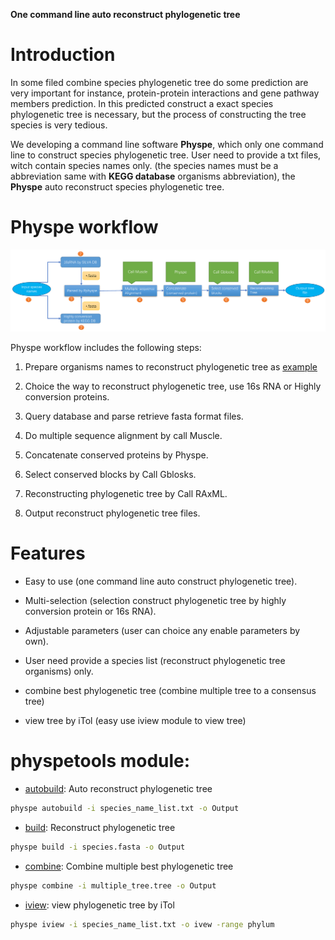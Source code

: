 
**One command line auto reconstruct phylogenetic tree**


# Introduction

In some filed combine species phylogenetic tree do some prediction are very important for instance,
protein-protein interactions and gene pathway members prediction. In this predicted construct a exact species phylogenetic tree
is necessary, but the process of constructing the tree species is very tedious.

We developing a command line software **Physpe**, which only one command line to construct species phylogenetic tree. User need to provide a txt files, witch contain species names only.
(the species names must be a abbreviation same with **KEGG database** organisms abbreviation), the **Physpe** auto reconstruct species phylogenetic tree.


# Physpe workflow


![workflow](img/physpe2.png)


Physpe workflow includes the following steps:

1. Prepare organisms names to reconstruct phylogenetic tree as [example](https://raw.githubusercontent.com/xiaofeiyangyang/physpetools/master/examples/organism_example_list.txt)

2. Choice the way to reconstruct phylogenetic tree, use 16s RNA or Highly conversion proteins.

3. Query database and parse retrieve fasta format files.

4. Do multiple sequence alignment by call Muscle.

5. Concatenate conserved proteins by Physpe.

6. Select conserved blocks by Call Gblosks.

7. Reconstructing phylogenetic tree by Call RAxML.

8. Output reconstruct phylogenetic tree files.



# Features

- Easy to use (one command line auto construct phylogenetic tree).

- Multi-selection (selection construct phylogenetic tree by highly conversion protein or 16s RNA).

- Adjustable parameters (user can choice any enable parameters by own).

- User need provide a species list (reconstruct phylogenetic tree organisms) only.

- combine best phylogenetic tree (combine multiple tree to a consensus tree)

- view tree by iTol (easy use iview module to view tree)


# physpetools module:

* [autobuild](usage.md#autobuild): Auto reconstruct phylogenetic tree

```bash
physpe autobuild -i species_name_list.txt -o Output
```


* [build](usage.md#build): Reconstruct phylogenetic tree

```bash
physpe build -i species.fasta -o Output
```

* [combine](usage.md#combine): Combine multiple best phylogenetic tree 

```bash
physpe combine -i multiple_tree.tree -o Output
```


* [iview](usage.md#iview): view phylogenetic tree by iTol

```bash
physpe iview -i species_name_list.txt -o ivew -range phylum 
```
